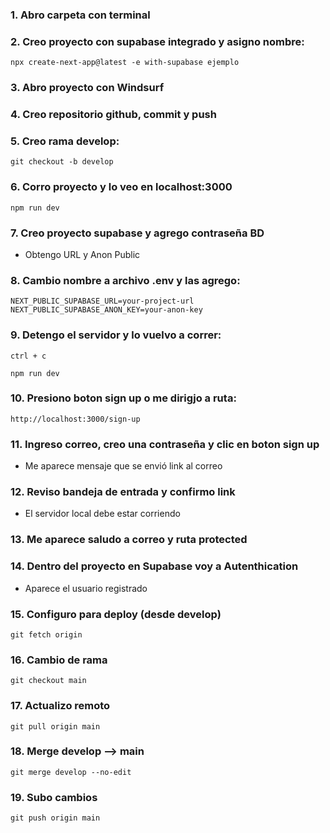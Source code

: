 ### 1. Abro carpeta con terminal

### 2. Creo proyecto con supabase integrado y asigno nombre:

```
npx create-next-app@latest -e with-supabase ejemplo
```

### 3. Abro proyecto con Windsurf

### 4. Creo repositorio github, commit y push

### 5. Creo rama develop:

```
git checkout -b develop
```

### 6. Corro proyecto y lo veo en localhost:3000

```
npm run dev
```

### 7. Creo proyecto supabase y agrego contraseña BD 

- Obtengo URL y Anon Public

### 8. Cambio nombre a archivo .env y las agrego:

```
NEXT_PUBLIC_SUPABASE_URL=your-project-url
NEXT_PUBLIC_SUPABASE_ANON_KEY=your-anon-key
```

### 9. Detengo el servidor y lo vuelvo a correr:

```
ctrl + c
```

```
npm run dev
```

### 10. Presiono boton sign up o me dirigjo a ruta:

```
http://localhost:3000/sign-up
````

### 11. Ingreso correo, creo una contraseña y clic en boton sign up

- Me aparece mensaje que se envió link al correo

### 12. Reviso bandeja de entrada y confirmo link

- El servidor local debe estar corriendo

### 13. Me aparece saludo a correo y ruta protected

### 14. Dentro del proyecto en Supabase voy a Autenthication

- Aparece el usuario registrado

### 15. Configuro para deploy (desde develop)

```
git fetch origin
```

### 16. Cambio de rama

```
git checkout main
```

### 17. Actualizo remoto

```
git pull origin main
```

### 18. Merge develop --> main

```
git merge develop --no-edit
```

### 19. Subo cambios

```
git push origin main
```













